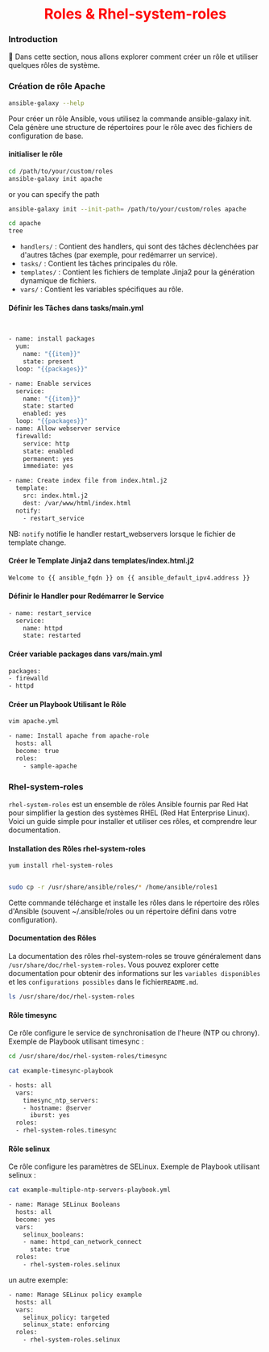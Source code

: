 <h1 align="center" style="color: red;">Roles & Rhel-system-roles</h1>

### Introduction
👋 Dans cette section, nous allons explorer comment créer un rôle et utiliser quelques rôles de système.
### Création de rôle Apache
``` bash
ansible-galaxy --help
```
Pour créer un rôle Ansible, vous utilisez la commande ansible-galaxy init. Cela génère une structure de répertoires pour le rôle avec des fichiers de configuration de base.
#### initialiser le rôle
``` bash
cd /path/to/your/custom/roles
ansible-galaxy init apache
```
or you can specify the path
``` bash
ansible-galaxy init --init-path= /path/to/your/custom/roles apache
```
``` bash
cd apache
tree
```
- `handlers/` : Contient des handlers, qui sont des tâches déclenchées par d'autres tâches (par exemple, pour redémarrer un service).
- `tasks/` : Contient les tâches principales du rôle.
- `templates/` : Contient les fichiers de template Jinja2 pour la génération dynamique de fichiers.
- `vars/` : Contient les variables spécifiques au rôle.
####  Définir les Tâches dans tasks/main.yml
``` bash


- name: install packages
  yum:
    name: "{{item}}"
    state: present
  loop: "{{packages}}"

- name: Enable services
  service:
    name: "{{item}}"
    state: started
    enabled: yes
  loop: "{{packages}}"
- name: Allow webserver service
  firewalld:
    service: http
    state: enabled
    permanent: yes
    immediate: yes

- name: Create index file from index.html.j2
  template:
    src: index.html.j2
    dest: /var/www/html/index.html
  notify:
    - restart_service
```
NB: `notify` notifie le handler restart_webservers lorsque le fichier de template change.
#### Créer le Template Jinja2 dans templates/index.html.j2
``` bash
Welcome to {{ ansible_fqdn }} on {{ ansible_default_ipv4.address }}
```
#### Définir le Handler pour Redémarrer le Service
``` bash
- name: restart_service
  service:
    name: httpd
    state: restarted
```
#### Créer variable packages dans vars/main.yml
``` bash
packages:
- firewalld
- httpd
```

#### Créer un Playbook Utilisant le Rôle
``` bash
vim apache.yml
```
``` bash
- name: Install apache from apache-role
  hosts: all
  become: true
  roles:
    - sample-apache
```
### Rhel-system-roles
`rhel-system-roles` est un ensemble de rôles Ansible fournis par Red Hat pour simplifier la gestion des systèmes RHEL (Red Hat Enterprise Linux). Voici un guide simple pour installer et utiliser ces rôles, et comprendre leur documentation.  
#### Installation des Rôles rhel-system-roles
``` bash
yum install rhel-system-roles
```
``` bash

sudo cp -r /usr/share/ansible/roles/* /home/ansible/roles1
```

Cette commande télécharge et installe les rôles dans le répertoire des rôles d'Ansible (souvent ~/.ansible/roles ou un répertoire défini dans votre configuration).
#### Documentation des Rôles
La documentation des rôles rhel-system-roles se trouve généralement dans `/usr/share/doc/rhel-system-roles`. Vous pouvez explorer cette documentation pour obtenir des informations sur les `variables disponibles ` et les `configurations possibles` dans le fichier`README.md`.
``` bash
ls /usr/share/doc/rhel-system-roles
```
#### Rôle timesync
Ce rôle configure le service de synchronisation de l'heure (NTP ou chrony).
Exemple de Playbook utilisant timesync :
``` bash
cd /usr/share/doc/rhel-system-roles/timesync
```
``` bash
cat example-timesync-playbook
```

``` bash
- hosts: all
  vars:
    timesync_ntp_servers:
    - hostname: @server
      iburst: yes
  roles:
  - rhel-system-roles.timesync
```
#### Rôle selinux
Ce rôle configure les paramètres de SELinux.
Exemple de Playbook utilisant selinux :
``` bash
cat example-multiple-ntp-servers-playbook.yml
```
``` bash
- name: Manage SELinux Booleans
  hosts: all
  become: yes
  vars: 
    selinux_booleans:
    - name: httpd_can_network_connect
      state: true
  roles:
    - rhel-system-roles.selinux
```
un autre exemple:
``` bash
- name: Manage SELinux policy example
  hosts: all
  vars: 
    selinux_policy: targeted
    selinux_state: enforcing
  roles: 
    - rhel-system-roles.selinux
```
